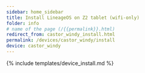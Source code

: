 ```yaml
---
sidebar: home_sidebar
title: Install LineageOS on Z2 tablet (wifi-only)
folder: info
# name of the page (/{{permalink}}.html)
redirect_from: castor_windy_install.html
permalink: /devices/castor_windy/install
device: castor_windy
---
```

{% include templates/device_install.md %}
